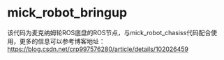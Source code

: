 # mick_robot_bringup
该代码为麦克纳姆轮ROS底盘的ROS节点，与mick_robot_chasiss代码配合使用，更多的信息可以参考博客地址：https://blog.csdn.net/crp997576280/article/details/102026459
